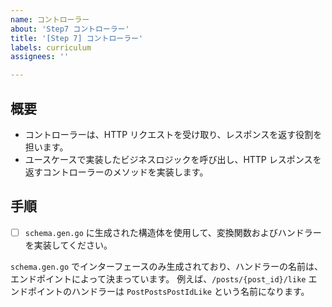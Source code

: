 ```yaml
---
name: コントローラー
about: 'Step7 コントローラー'
title: '[Step 7] コントローラー'
labels: curriculum
assignees: ''

---
```


## 概要

- コントローラーは、HTTP リクエストを受け取り、レスポンスを返す役割を担います。
- ユースケースで実装したビジネスロジックを呼び出し、HTTP レスポンスを返すコントローラーのメソッドを実装します。

## 手順

- [ ] `schema.gen.go` に生成された構造体を使用して、変換関数およびハンドラーを実装してください。

`schema.gen.go` でインターフェースのみ生成されており、ハンドラーの名前は、エンドポイントによって決まっています。
例えば、`/posts/{post_id}/like` エンドポイントのハンドラーは `PostPostsPostIdLike` という名前になります。
